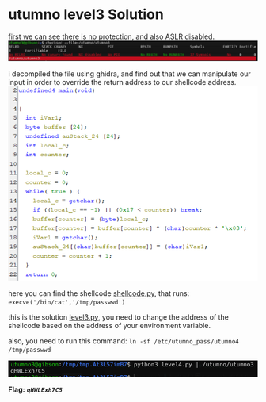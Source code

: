 # utumno level3 Solution

first we can see there is no protection, and also ASLR disabled.
![image](./images/level3_1.png)

i decompiled the file using ghidra, and find out that we can manipulate our input in order to override the return address to our shellcode address. 
![image](./images/level3_2.png)

here you can find the shellcode [shellcode.py](./scripts/level3/shellcode.py), that runs: `execve('/bin/cat','/tmp/passwwd')`

this is the solution [level3.py](./scripts/level3/level3.py), you need to change the address of the shellcode based on the address of your environment variable.

also, you need to run this command: `ln -sf /etc/utumno_pass/utumno4 /tmp/passwwd`


![image](./images/level3_3.png)

**Flag:** ***`qHWLExh7C5`*** 
